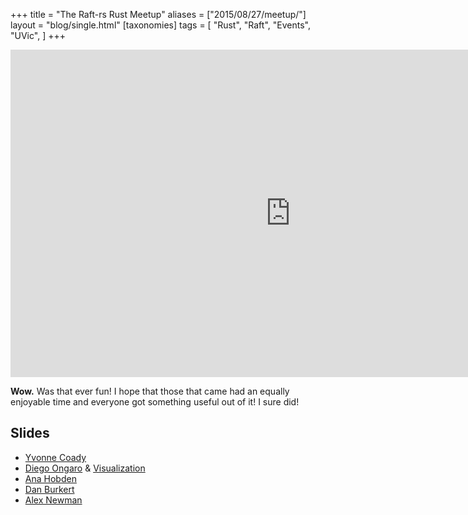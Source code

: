 +++
title = "The Raft-rs Rust Meetup"
aliases = ["2015/08/27/meetup/"]
layout = "blog/single.html"
[taxonomies]
tags = [
  "Rust",
  "Raft",
  "Events",
  "UVic",
]
+++

<iframe src="https://air.mozilla.org/bay-area-rust-meetup-august-2015/video/" width="896" height="524" frameborder="0" allowfullscreen></iframe>

**Wow.** Was that ever fun! I hope that those that came had an equally enjoyable time and everyone got something useful out of it! I sure did!

## Slides

* [Yvonne Coady](http://slides.com/ycoady/a-long-long-time-ago/)
* [Diego Ongaro](https://ongardie.net/static/raft-mozilla/#/) & [Visualization](https://raft.github.io/raftscope-replay/)
* [Ana Hobden](http://slides.com/hoverbear/raft-rs#/)
* [Dan Burkert](http://slides.com/danburkert/simple-kv)
* [Alex Newman](https://slides.com/alexnewman-2/raft-for-realz)
